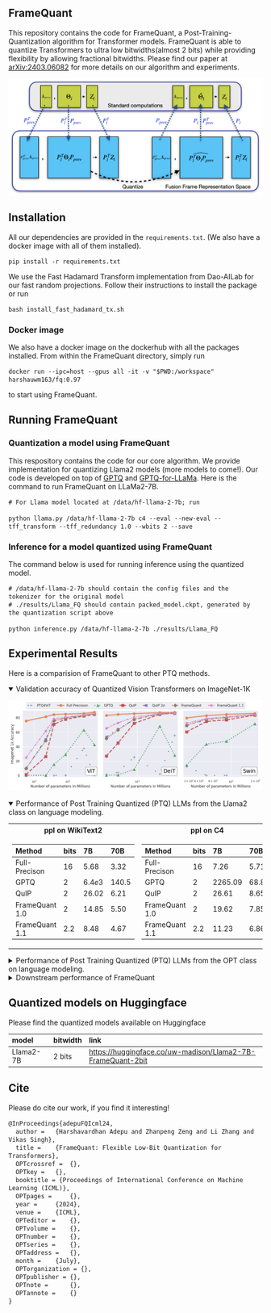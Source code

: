 ## FrameQuant

This repository contains the code for FrameQuant, a Post-Training-Quantization algorithm for Transformer models. FrameQuant is able to quantize Transformers to ultra low bitwidths(almost 2 bits) while providing flexibility by allowing fractional bitwidths. Please find our paper at [arXiv:2403.06082](https://arxiv.org/abs/2403.06082) for more details on our algorithm and experiments. 

![FrameQuant](figures/FrameQuant.png)

## Installation
All our dependencies are provided in the `requirements.txt`. (We also have a docker image with all of them installed).
```
pip install -r requirements.txt
```
We use the Fast Hadamard Transform implementation from Dao-AILab for our fast random projections. Follow their instructions to install the package or run 
```
bash install_fast_hadamard_tx.sh
```

### Docker image
We also have a docker image on the dockerhub with all the packages installed. From within the FrameQuant directory, simply run
```
docker run --ipc=host --gpus all -it -v "$PWD:/workspace" harshauwm163/fq:0.97
```
to start using FrameQuant.

## Running FrameQuant
### Quantization a model using FrameQuant
This respository contains the code for our core algorithm. We provide implementation for quantizing Llama2 models (more models to come!). Our code is developed on top of [GPTQ](https://github.com/IST-DASLab/gptq) and [GPTQ-for-LLaMa](https://github.com/qwopqwop200/GPTQ-for-LLaMa). Here is the command to run FrameQuant on LLaMa2-7B. 
```
# For Llama model located at /data/hf-llama-2-7b; run

python llama.py /data/hf-llama-2-7b c4 --eval --new-eval --tff_transform --tff_redundancy 1.0 --wbits 2 --save
```

### Inference for a model quantized using FrameQuant
The command below is used for running inference using the quantized model.
```
# /data/hf-llama-2-7b should contain the config files and the tokenizer for the original model
# ./results/Llama_FQ should contain packed_model.ckpt, generated by the quantization script above 

python inference.py /data/hf-llama-2-7b ./results/Llama_FQ
```


## Experimental Results
Here is a comparision of FrameQuant to other PTQ methods.

<details open >
<summary>
Validation accuracy of Quantized Vision Transformers on ImageNet-1K
</summary>

![ImageNet-1K](figures/vit_deit_swin_val_accs.png)

</details>

<details open>
<summary>
Performance of Post Training Quantized (PTQ) LLMs from the Llama2 class on language modeling.
</summary>

<table>
<tr><th style="text-align: center;"> ppl on WikiText2 </th><th style="text-align: center;"> ppl on C4 </th></tr>
<tr><td>

| Method | bits | 7B | 70B |
| :---   | :--- | :--- | :--- |
| Full-Precison| $16$ | $5.68$ | $3.32$ |
| GPTQ | $2$ | $6.4e3$ | $140.5$ |
| QuIP | $2$ | $26.02$ | $6.21$ |
| FrameQuant $1.0$ | $2$ | $14.85$ | $5.50$ |
| FrameQuant $1.1$ | $2.2$ | $8.48$ | $4.67$ |

</td><td>

| Method | bits | 7B | 70B |
| :---   | :--- | :--- | :--- |
| Full-Precison| $16$ | $7.26$ | $5.71$ |
| GPTQ | $2$ | $2265.09$ | $68.83$ |
| QuIP | $2$ | $26.61$ | $8.65$ |
| FrameQuant $1.0$ | $2$ | $19.62$ | $7.85$ |
| FrameQuant $1.1$ | $2.2$ | $11.23$ | $6.86$ |

</td></tr> </table>

</details>


<details>
<summary>
Performance of Post Training Quantized (PTQ) LLMs from the OPT class on language modeling.
</summary>
 

<table>
<tr><th style="text-align: center;"> ppl on WikiText2 </th><th style="text-align: center;"> ppl on C4 </th></tr>
<tr><td>

| Method | bits | 125M | 1.3B | 2.7B | 6.7B |
| :---   | :--- | :--- | :--- | :--- | :--- |
| Full-Precison| $16$ | $27.65$ | $14.62$ | $12.47$ | $10.86$ |
| GPTQ | $2$ | $5.7e3$ | $8.9e3$ | $9.1e3$ | $3.1e3$ |
| QuIP | $2$ | $913.0$ | $37.59$ | $22.86$ | $15.67$ |
| FrameQuant $1.0$ | $2$ | $345.7$ | $30.54$ | $20.67$ | $15.72$ |
| FrameQuant $1.1$ | $2.2$ | $\textbf{131.2}$ | $\textbf{22.68}$ | $\textbf{15.86}$ | $\textbf{13.53}$ |

</td><td>

| Method | bits | 125M | 1.3B | 2.7B | 6.7B |
| :---   | :--- | :--- | :--- | :--- | :--- |
| Full-Precison| $16$ | $26.56$ | $16.07$ | $14.34$ | $12.71$ |
| GPTQ | $2$ | $2203.89$ | $4139.91$ | $4058.91$ | $528.41$ |
| QuIP | $2$ | $543.62$ | $28.91$ | $21.49$ | $16.92$ |
| FrameQuant $1.0$ | $2$ | $226.17$ | $27.90$ | $20.74$ | $17.28$ |
| FrameQuant $1.1$ | $2.2$ | $\textbf{91.29}$ | $\textbf{22.39}$ | $\textbf{17.75}$ | $\textbf{15.33}$ |

</td></tr> </table>

</details>

<details>
<summary>Downstream performance of FrameQuant</summary>
 

The LLMs quantized with FrameQuant also perform better on the downstream tasks. We use [LM-eval-harness](https://github.com/EleutherAI/lm-evaluation-harness) to evaluate Llama2-7B model quantized using various methods on the downstream tasks and show that FrameQuant achieves best performance on all the tasks.

| Method | bits | ARC (challenge) | ARC (easy) | BoolQ | HellaSwag | PIQA | WinoGrande |
| :---   | :--- | :---: | :---: | :---: | :---: | :---: | :---: |
Full-Precision | $16$ | $43.43$ | $76.35$ | $77.71$ | $57.16$ | $78.07$ | $69.06$ |
GPTQ    | $2$ | $22.44$ | $24.58$ | $41.19$ | $25.93$ | $51.85$ | $50.43$ |
QuIP    | $2$ | $22.27$ | $42.76$ | $50.31$ | $34.04$ | $61.75$ | $52.64$ |
FrameQuant $1.0$ | $2$ | $23.98$ | $55.39$ | $63.52$ | $36.76$ | $66.65$ | $55.80$ |
FrameQuant $1.1$ | $2.2$ | $\textbf{31.91}$ | $\textbf{65.53}$ | $\textbf{67.95}$ | $\textbf{46.46}$ | $\textbf{73.07}$ | $\textbf{63.61}$ |

</details>

## Quantized models on Huggingface
Please find the quantized models available on Huggingface

| model | bitwidth | link |
| :--- | :--- | :--- |
| Llama2-7B | 2 bits| https://huggingface.co/uw-madison/Llama2-7B-FrameQuant-2bit |

## Cite
Please do cite our work, if you find it interesting!
```
@InProceedings{adepuFQIcml24,
  author = 	 {Harshavardhan Adepu and Zhanpeng Zeng and Li Zhang and Vikas Singh},
  title = 	 {FrameQuant: Flexible Low-Bit Quantization for Transformers},
  OPTcrossref =  {},
  OPTkey = 	 {},
  booktitle = {Proceedings of International Conference on Machine Learning (ICML)},
  OPTpages = 	 {},
  year = 	 {2024},
  venue = 	 {ICML},
  OPTeditor = 	 {},
  OPTvolume = 	 {},
  OPTnumber = 	 {},
  OPTseries = 	 {},
  OPTaddress = 	 {},
  month = 	 {July},
  OPTorganization = {},
  OPTpublisher = {},
  OPTnote = 	 {},
  OPTannote = 	 {}
}
```
